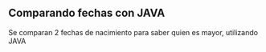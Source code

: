 ## Comparando fechas con JAVA
Se comparan 2 fechas de nacimiento para saber quien es mayor, utilizando JAVA


